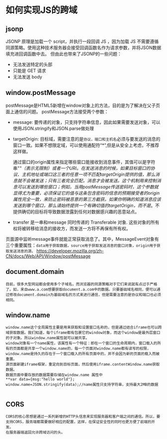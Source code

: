 # 如何实现JS的跨域

## jsonp
JSONP 原理是加载一个 script，并执行一段回调 JS ，因为加载 JS 不需要遵循同源策略。使用这种技术服务器会接受回调函数名作为请求参数，并将JSON数据填充进回调函数中去。
但由此也带来了JSONP的一些问题：
- 无法发送特定的头部  
- 只能是 GET 请求
- 无法发送 body
## window.postMessage 
postMessage是HTML5新增在window对象上的方法，目的是为了解决在父子页面上通信的问题。
postMessage方法接受两个参数： 
- message: 要传递的对象，只支持字符串信息，因此如果需要发送对象，可以使用JSON.stringify和JSON.parse做处理 
- targetOrigin: 目标域，需要注意的是`协议，端口和主机名`必须与要发送的消息的窗口一致。如果不想限定域，可以使用通配符“*”,但是从安全上考虑，不推荐这样做。

    通过窗口的origin属性来指定哪些窗口能接收到消息事件，其值可以是字符串"*"（表示无限制）或者一个URI。在发送消息的时候，如果目标窗口的协议、主机地址或端口这三者的任意一项不匹配targetOrigin提供的值，那么消息就不会被发送；只有三者完全匹配，消息才会被发送。这个机制用来控制消息可以发送到哪些窗口；例如，当用postMessage传送密码时，这个参数就显得尤为重要，必须保证它的值与这条包含密码的信息的预期接受者的origin属性完全一致，来防止密码被恶意的第三方截获。如果你明确的知道消息应该发送到哪个窗口，那么请始终提供一个有确切值的targetOrigin，而不是*。不提供确切的目标将导致数据泄露到任何对数据感兴趣的恶意站点。
- transfer
是一串和message 同时传递的 Transferable 对象. 这些对象的所有权将被转移给消息的接收方，而发送一方将不再保有所有权。

页面源中监听message事件就能正常获取消息了。其中，MessageEvent对象有三个重要属性：`data用于获取数据，source用于获取发送消息的窗口对象，origin用于获取发送消息的源。`
https://developer.mozilla.org/zh-CN/docs/Web/API/Window/postMessage
## document.domain
    目前，很多大型网站都会使用多个子域名，而浏览器的同源策略对于它们来说就有点过于严格了。如，来自www.a.com想要获取document.a.com中的数据。只要基础域名相同，便可以通过修改document.domain为基础域名的方式来进行通信，但是需要注意的是协议和端口也必须相同。
## window.name
    window.name这个全局属性主要是用来获取和设置窗口名称的，但是通过结合iframe也可以跨域获取数据。我们知道，每个iframe都有包裹它的window对象，而这个window是最外层窗口的子对象。所以window.name属性就可以被共享。
    window对象有一个name属性，该属性有一个特征：即在一个窗口的生命周期内，窗口载入的所有的页面都是共享一个window.name的，每一个页面对window.name都有读写的权限，window.name是持久的存在于一个窗口载入的所有页面中的，并不会因为新的页面的载入而被重置。
    源页面新建iframe框架，重定向到目标页面，然后使用iframe.contentWindow.name获取数据。
    数据页面中要存放的数据需要存储在window.name 属性中
    **var data={msg:"hello world"};  
    window.name=JSON.stringify(data);//name属性只支持字符串，支持最大2MB的数据  
## CORS
    CORS的核心思想是通过一系列新增的HTTP头信息来实现服务器和客户端之间的通信。所以，要支持CORS，服务端都需要做好相应的配置，这样，在保证安全性的同时也更方便了前端的开发。
    在服务器端返回允许跨域访问的头。
